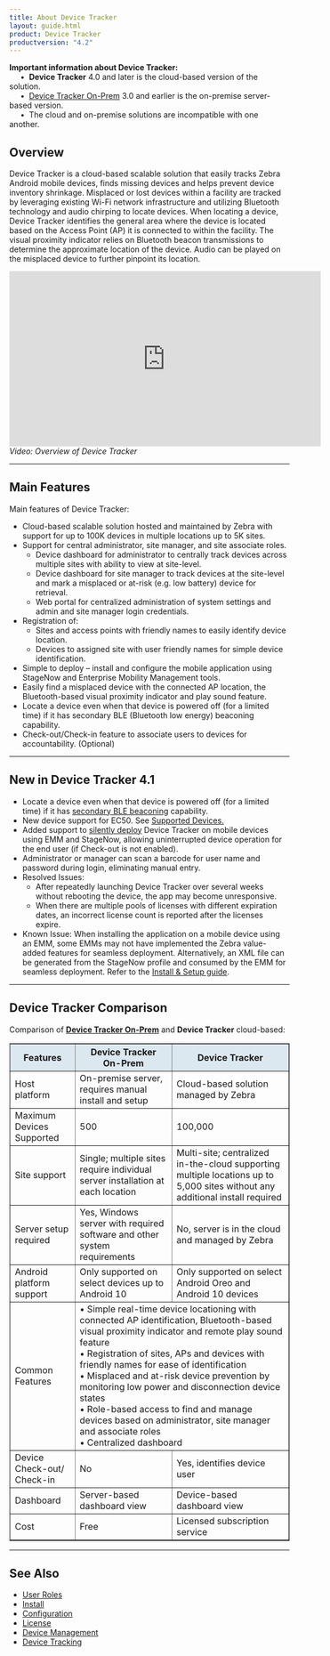 ```yaml
---
title: About Device Tracker
layout: guide.html
product: Device Tracker
productversion: "4.2"
---
```


<div class="alert alert-danger alert-dismissible fade in" role="alert"><b>Important information about Device Tracker:</b><br>
&nbsp;&nbsp;&nbsp;&nbsp;&nbsp;•&nbsp; <b>Device Tracker</b> 4.0 and later is the cloud-based version of the solution. <br>
&nbsp;&nbsp;&nbsp;&nbsp;&nbsp;•&nbsp; <a href="/devicetracker-onprem/3-0/guide/about">Device Tracker On-Prem</a> 3.0 and earlier is the on-premise server-based version.<br>
&nbsp;&nbsp;&nbsp;&nbsp;&nbsp;•&nbsp; The cloud and on-premise solutions are incompatible with one another.<br>
</div>

## Overview

Device Tracker is a cloud-based scalable solution that easily tracks Zebra Android mobile devices, finds missing devices and helps prevent device inventory shrinkage. Misplaced or lost devices within a facility are tracked by leveraging existing Wi-Fi network infrastructure and utilizing Bluetooth technology and audio chirping to locate devices. When locating a device, Device Tracker identifies the general area where the device is located based on the Access Point (AP) it is connected to within the facility. The visual proximity indicator relies on Bluetooth beacon transmissions to determine the approximate location of the device. Audio can be played on the misplaced device to further pinpoint its location.

<iframe width="560" height="315" src="https://www.youtube.com/embed/MzCWdLUhEPY" frameborder="0" allow="accelerometer; clipboard-write; encrypted-media; gyroscope; picture-in-picture" allowfullscreen></iframe>
<i>Video: Overview of Device Tracker</i>

--- 

## Main Features

Main features of Device Tracker:
- Cloud-based scalable solution hosted and maintained by Zebra with support for up to 100K devices in multiple locations up to 5K sites.
- Support for central administrator, site manager, and site associate roles.
  - Device dashboard for administrator to centrally track devices across multiple sites with ability to view at site-level.
  - Device dashboard for site manager to track devices at the site-level and mark a misplaced or at-risk (e.g. low battery) device for retrieval.
  - Web portal for centralized administration of system settings and admin and site manager login credentials.
- Registration of:
  - Sites and access points with friendly names to easily identify device location.
  - Devices to assigned site with user friendly names for simple device identification.
- Simple to deploy – install and configure the mobile application using StageNow and Enterprise Mobility Management tools.
- Easily find a misplaced device with the connected AP location, the Bluetooth-based visual proximity indicator and play sound feature.
- Locate a device even when that device is powered off (for a limited time) if it has secondary BLE (Bluetooth low energy) beaconing capability.
- Check-out/Check-in feature to associate users to devices for accountability. (Optional)

---

## New in Device Tracker 4.1

- Locate a device even when that device is powered off (for a limited time) if it has [secondary BLE beaconing](../config/#secondaryble) capability.
- New device support for EC50. See <a href="./#supporteddevices">Supported Devices.</a>
- Added support to [silently deploy](../setup) Device Tracker on mobile devices using EMM and StageNow, allowing uninterrupted device operation for the end user (if Check-out is not enabled).
- Administrator or manager can scan a barcode for user name and password during login, eliminating manual entry.
- Resolved Issues:
  - After repeatedly launching Device Tracker over several weeks without rebooting the device, the app may become unresponsive.
  - When there are multiple pools of licenses with different expiration dates, an incorrect license count is reported after the licenses expire.
- Known Issue: When installing the application on a mobile device using an EMM, some EMMs may not have implemented the Zebra value-added features for seamless deployment. Alternatively, an XML file can be generated from the StageNow profile and consumed by the EMM for seamless deployment. Refer to the [Install & Setup guide](../setup).

<!-- 

## Supported Devices

See the supported devices table on [Zebra support portal](https://www.zebra.com/us/en/support-downloads/software/productivity-apps/device-tracker.html).

-->

<!--
Supported devices require GMS (Google Mobile Services):

<table class="facelift" align="center" style="width:50%" border="1" padding="5px">
  <tr bgcolor="#dce8ef">
    <th style="text-align:center">Device</th>
    <th style="text-align:center">Android 8.x <br>(Oreo)</th>
    <th style="text-align:center">Android 10</th>
  </tr>
  <tr>
    <td style="text-align:center">TC51</td>
    <td style="text-align:center">&#x25cf;</td>
    <td></td>
  </tr>
  <tr>
    <td style="text-align:center">TC52</td>
    <td style="text-align:center">&#x25cf;</td>
    <td style="text-align:center">&#x25cf;</td>
  </tr>
  <tr>
    <td style="text-align:center">TC72</td>
    <td style="text-align:center">&#x25cf;</td>
    <td style="text-align:center">&#x25cf;</td>
  </tr>
</table>

-->

<!-- 
---

## Requirements

### Device Requirements

Requirements for Device Tracker client:

- **Operating System -** Only supported on select Android Oreo and Android 10 GMS devices. See [Zebra support portal](https://www.zebra.com/us/en/support-downloads/software/productivity-apps/device-tracker.html) for supported devices.
- **Bluetooth** must be enabled to find devices using the visual proximity indicator. Zebra provides a tool (StageNow) for EMMs to configure the device remotely to enable Bluetooth.
- **WiFi** must be enabled and connected to the network to communicate with the server. Zebra provides a tool (StageNow) for EMMs to configure the device remotely to enable WiFi.
- **Location** services must be enabled on all devices to find devices using the Bluetooth-based proximity indicator.

### Network Requirements

Network requirements for communication between the device client app and the cloud server:

- Device Tracker client uses HTTPS to communicate with Device Tracker cloud server. All HTTPS communication normally uses port 443 by default, but this may vary based on network configuration. This port designated for HTTPS communication must be open.
- The following domains must be allowed through the firewall or proxy. <br>

      Domain names accessed by device:

      * `*.google.com` (Required for Android to check internet connectivity.)
      * `connectivitycheck.gstatic.com` (Required for Android to check internet connectivity.)
      * `*.googleapis.com` (Required for Device Tracker to authenticate device communication and connect with the cloud server.)
      * `*.firebaseio.com` (Required for Device Tracker to access the cloud database.)
      * `*.cloudfunctions.net` (Required for Device Tracker to access the cloud server.)
      * `[ProjectID].firebaseapp.com` (Required for accessing password reset link, where `[ProjectID]` is supplied by Zebra during onboarding.)

  <br>

      Domain name accessed by the admin on a PC:
      * Web portal - supplied by Zebra during onboarding.

  <br>

<p>If the firewall or proxy does not support wildcards, add the following domains to the allow list:</p>

- `www.google.com` (Required for Android to check internet connectivity.)
- `connectivitycheck.gstatic.com` (Required for Android to check internet connectivity.)
- `www.googleapis.com` (Required for Device Tracker to authenticate device communication with the cloud server.)
- `firestore.googleapis.com` (Required for Device Tracker to access the cloud database.)
- `cloudfunctions.googleapis.com` (Required for Device Tracker to connect with the cloud server.)
- `us-central1-[ProjectID].cloudfunctions.net` (Required for Device Tracker to connect with the cloud server, where `[ProjectID]` is supplied by Zebra during onboarding.)
- `[ProjectID].firebaseio.com` (Required for Device Tracker to access the cloud database, where `[ProjectID]` is supplied by Zebra during onboarding.)
- `[ProjectID]-default-rtdb.firebaseio.com` (Required for Device Tracker to access the cloud database, where `[ProjectID]` is supplied by Zebra during onboarding.)
- `s-usc1c-nss-*.firebaseio.com` (Required for Device Tracker to access the cloud database, where `*` represents multiple characters. Since `*` can change over time, the firewall needs to allow any domain with this pattern for the app to function.)
- `[ProjectID].firebaseapp.com` (Required for accessing password reset link, where `[ProjectID]` is supplied by Zebra during onboarding.)
  <br>

If the password is reset, an email is sent from `zdtrksupport@zebra.com`.
-->

---

## Device Tracker Comparison

Comparison of **[Device Tracker On-Prem](/devicetracker-onprem/latest/guide/about)** and **Device Tracker** cloud-based:

<table class="facelift" style="width:100%" border="1" padding="5px">
  <tr bgcolor="#dce8ef">
    <th style="text-align:center">Features</th>
    <th style="text-align:center">Device Tracker<br>On-Prem</th>
    <th style="text-align:center">Device Tracker</th>
  </tr>
  <tr>
    <td style="text-align:left">Host platform</td>
    <td style="text-align:left">On-premise server, requires manual install and setup</td>
    <td style="text-align:left">Cloud-based solution managed by Zebra</td>
  </tr>
  <tr>
    <td>Maximum Devices Supported</td>
    <td>500</td>
    <td>100,000</td>
  </tr>
  <tr>
    <td>Site support</td>
    <td>Single; multiple sites require individual server installation at each location</td>
    <td>Multi-site; centralized in-the-cloud supporting multiple locations up to 5,000 sites without any additional install required</td>
  </tr>
  <tr>
    <td>Server setup required</td>
    <td>Yes, Windows server with required software and other system requirements</td>
    <td>No, server is in the cloud and managed by Zebra</td>
  </tr>
  <tr>
    <td>Android platform support</td>
    <td>Only supported on select devices up to Android 10</td>
    <td>Only supported on select Android Oreo and Android 10 devices</td>
  </tr>
  <tr>
    <td>Common Features</td>
    <td colspan="2">• Simple real-time device locationing with connected AP identification, Bluetooth-based visual proximity indicator and remote play sound feature<br>• Registration of sites, APs and devices with friendly names for ease of identification<br>• Misplaced and at-risk device prevention by monitoring low power and disconnection device states<br>• Role-based access to find and manage devices based on administrator, site manager and associate roles<br>• Centralized dashboard</td>
  </tr>
  <tr>
    <td>Device Check-out/<br>Check-in</td>
    <td>No</td>
    <td>Yes, identifies device user</td>
  </tr>
  <tr>
    <td>Dashboard</td>
    <td>Server-based dashboard view</td>
    <td>Device-based dashboard view</td>
  </tr>
  <tr>
    <td>Cost</td>
    <td>Free</td>
    <td>Licensed subscription service</td>
  </tr>
</table>

---

## See Also

- [User Roles](../roles)
- [Install](../setup)
- [Configuration](../config)
- [License](../license)
- [Device Management](../mgmt)
- [Device Tracking](../use)
